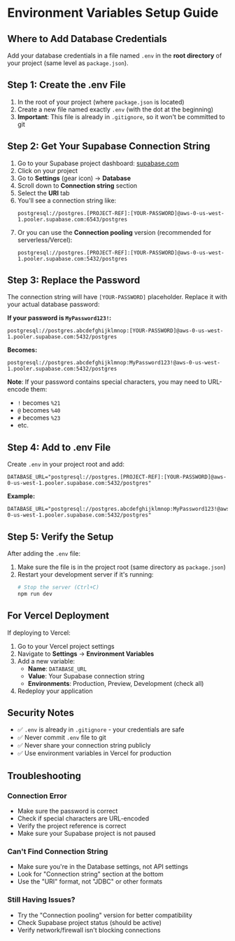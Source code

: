 # Environment Variables Setup Guide

## Where to Add Database Credentials

Add your database credentials in a file named `.env` in the **root directory** of your project (same level as `package.json`).

## Step 1: Create the .env File

1. In the root of your project (where `package.json` is located)
2. Create a new file named exactly `.env` (with the dot at the beginning)
3. **Important**: This file is already in `.gitignore`, so it won't be committed to git

## Step 2: Get Your Supabase Connection String

1. Go to your Supabase project dashboard: [supabase.com](https://supabase.com)
2. Click on your project
3. Go to **Settings** (gear icon) → **Database**
4. Scroll down to **Connection string** section
5. Select the **URI** tab
6. You'll see a connection string like:
   ```
   postgresql://postgres.[PROJECT-REF]:[YOUR-PASSWORD]@aws-0-us-west-1.pooler.supabase.com:6543/postgres
   ```
7. Or you can use the **Connection pooling** version (recommended for serverless/Vercel):
   ```
   postgresql://postgres.[PROJECT-REF]:[YOUR-PASSWORD]@aws-0-us-west-1.pooler.supabase.com:5432/postgres
   ```

## Step 3: Replace the Password

The connection string will have `[YOUR-PASSWORD]` placeholder. Replace it with your actual database password:

**If your password is `MyPassword123!`:**
```
postgresql://postgres.abcdefghijklmnop:[YOUR-PASSWORD]@aws-0-us-west-1.pooler.supabase.com:5432/postgres
```

**Becomes:**
```
postgresql://postgres.abcdefghijklmnop:MyPassword123!@aws-0-us-west-1.pooler.supabase.com:5432/postgres
```

**Note**: If your password contains special characters, you may need to URL-encode them:
- `!` becomes `%21`
- `@` becomes `%40`
- `#` becomes `%23`
- etc.

## Step 4: Add to .env File

Create `.env` in your project root and add:

```env
DATABASE_URL="postgresql://postgres.[PROJECT-REF]:[YOUR-PASSWORD]@aws-0-us-west-1.pooler.supabase.com:5432/postgres"
```

**Example:**
```env
DATABASE_URL="postgresql://postgres.abcdefghijklmnop:MyPassword123!@aws-0-us-west-1.pooler.supabase.com:5432/postgres"
```

## Step 5: Verify the Setup

After adding the `.env` file:

1. Make sure the file is in the project root (same directory as `package.json`)
2. Restart your development server if it's running:
   ```bash
   # Stop the server (Ctrl+C)
   npm run dev
   ```

## For Vercel Deployment

If deploying to Vercel:

1. Go to your Vercel project settings
2. Navigate to **Settings** → **Environment Variables**
3. Add a new variable:
   - **Name**: `DATABASE_URL`
   - **Value**: Your Supabase connection string
   - **Environments**: Production, Preview, Development (check all)
4. Redeploy your application

## Security Notes

- ✅ `.env` is already in `.gitignore` - your credentials are safe
- ✅ Never commit `.env` file to git
- ✅ Never share your connection string publicly
- ✅ Use environment variables in Vercel for production

## Troubleshooting

### Connection Error
- Make sure the password is correct
- Check if special characters are URL-encoded
- Verify the project reference is correct
- Make sure your Supabase project is not paused

### Can't Find Connection String
- Make sure you're in the Database settings, not API settings
- Look for "Connection string" section at the bottom
- Use the "URI" format, not "JDBC" or other formats

### Still Having Issues?
- Try the "Connection pooling" version for better compatibility
- Check Supabase project status (should be active)
- Verify network/firewall isn't blocking connections

